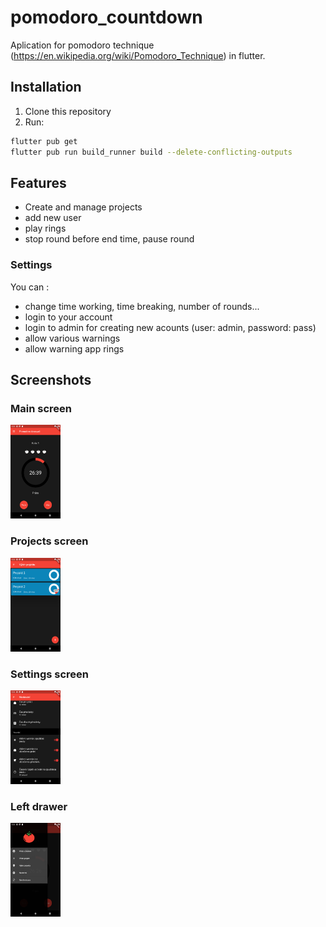 # pomodoro_countdown

Aplication for pomodoro technique (https://en.wikipedia.org/wiki/Pomodoro_Technique) in flutter. 

## Installation

1. Clone this repository
2. Run: 
```bash
flutter pub get
flutter pub run build_runner build --delete-conflicting-outputs
```



## Features
- Create and manage projects
- add new user
- play rings
- stop round before end time, pause round

### Settings
You can :
- change time working, time breaking, number of rounds...
- login to your account
- login to admin for creating new acounts (user: admin, password: pass)
- allow various warnings
- allow warning app rings 


## Screenshots

### Main screen
<img src="/screenshots/Screenshot_main_screen.png" width="80" height="150" />

### Projects screen
<img src="/screenshots/Screenshot_projects_screen.png" width="80" height="150" />

### Settings screen
<img src="/screenshots/Screenshot_settings.png" width="80" height="150" />

### Left drawer
<img src="/screenshots/Screenshot_drawer.png" width="80" height="150" />






